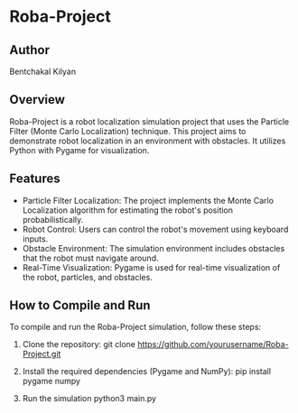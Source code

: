 # Roba-Project

## Author
Bentchakal Kilyan

## Overview
Roba-Project is a robot localization simulation project that uses the Particle Filter (Monte Carlo Localization) technique. This project aims to demonstrate robot localization in an environment with obstacles. It utilizes Python with Pygame for visualization.

## Features
- Particle Filter Localization: The project implements the Monte Carlo Localization algorithm for estimating the robot's position probabilistically.
- Robot Control: Users can control the robot's movement using keyboard inputs.
- Obstacle Environment: The simulation environment includes obstacles that the robot must navigate around.
- Real-Time Visualization: Pygame is used for real-time visualization of the robot, particles, and obstacles.

## How to Compile and Run
To compile and run the Roba-Project simulation, follow these steps:

1. Clone the repository:
   git clone https://github.com/yourusername/Roba-Project.git

2. Install the required dependencies (Pygame and NumPy):
    pip install pygame numpy 

3. Run the simulation
    python3 main.py